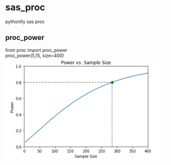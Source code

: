 # sas_proc
pythonify sas proc
## proc_power

from proc import proc_power<br>
proc_power(5,15, size=400)
![proc_power](picture/proc_power.png)